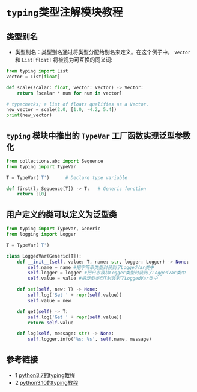 # `typing`类型注解模块教程

## 类型别名
* 类型别名：类型别名通过将类型分配给别名来定义。在这个例子中， `Vector` 和 `List[float]` 将被视为可互换的同义词:
```python
from typing import List
Vector = List[float]

def scale(scalar: float, vector: Vector) -> Vector:
    return [scalar * num for num in vector]

# typechecks; a list of floats qualifies as a Vector.
new_vector = scale(2.0, [1.0, -4.2, 5.4])
print(new_vector)
```

## `typing` 模块中推出的 `TypeVar` 工厂函数实现泛型参数化
```python
from collections.abc import Sequence
from typing import TypeVar

T = TypeVar('T')      # Declare type variable

def first(l: Sequence[T]) -> T:   # Generic function
    return l[0]
```

## 用户定义的类可以定义为泛型类
```python
from typing import TypeVar, Generic
from logging import Logger

T = TypeVar('T')

class LoggedVar(Generic[T]):
    def __init__(self, value: T, name: str, logger: Logger) -> None:
        self.name = name #把字符串类型封装到了LoggedVar类中
        self.logger = logger #把日志模块Logger类型封装到了LoggedVar类中
        self.value = value #把泛型类型T封装到了LoggedVar类中

    def set(self, new: T) -> None:
        self.log('Set ' + repr(self.value))
        self.value = new

    def get(self) -> T:
        self.log('Get ' + repr(self.value))
        return self.value

    def log(self, message: str) -> None:
        self.logger.info('%s: %s', self.name, message)
```

## 参考链接
* 1 [python3.7的typing教程](https://docs.python.org/zh-cn/3.7/library/typing.html)
* 2 [python3.10的typing教程](https://docs.python.org/zh-cn/3/library/typing.html)